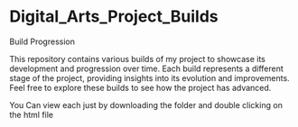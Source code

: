 # Digital_Arts_Project_Builds

Build Progression

This repository contains various builds of my project to showcase its development and progression over time. Each build represents a different stage of the project, providing insights into its evolution and improvements. Feel free to explore these builds to see how the project has advanced.

You Can view each just by downloading the folder and double clicking on the html file

